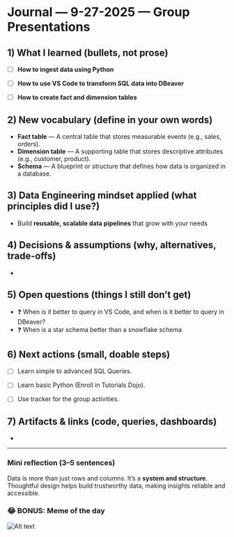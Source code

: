 # Journal — 9-27-2025 — Group Presentations

## 1) What I learned (bullets, not prose)
- [ ] **How to ingest data using Python**  
- [ ] **How to use VS Code to transform SQL data into DBeaver**  
- [ ] **How to create fact and dimension tables**


## 2) New vocabulary (define in your own words)
- **Fact table** — A central table that stores measurable events (e.g., sales, orders).  
- **Dimension table** — A supporting table that stores descriptive attributes (e.g., customer, product).  
- **Schema** — A blueprint or structure that defines how data is organized in a database.  


## 3) Data Engineering mindset applied (what principles did I use?)
- Build **reusable, scalable data pipelines** that grow with your needs  

## 4) Decisions & assumptions (why, alternatives, trade-offs)
- 

## 5) Open questions (things I still don’t get)
- ❓ When is it better to query in VS Code, and when is it better to query in DBeaver?
- ❓ When is a star schema better than a snowflake schema

## 6) Next actions (small, doable steps)
- [ ] Learn simple to advanced SQL Queries.  
- [ ] Learn basic Python (Enroll in Tutorials Dojo).
- [ ] Use tracker for the group activities.


## 7) Artifacts & links (code, queries, dashboards)
- 

---

### Mini reflection (3–5 sentences)
Data is more than just rows and columns. It’s a **system and structure**. Thoughtful design helps build trustworthy data, making insights reliable and accessible.


### 😂 BONUS: Meme of the day  

![Alt text](https://encrypted-tbn0.gstatic.com/images?q=tbn:ANd9GcS6iIRtNXeyWe2fCBZlZX7zd8nQNhc0l5FTtA&s "huhu")


